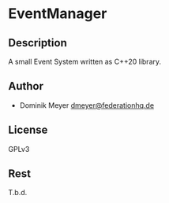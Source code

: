 # EventManager

## Description

A small Event System written as C++20 library.

## Author

- Dominik Meyer <dmeyer@federationhq.de>

## License

GPLv3

## Rest
T.b.d.
